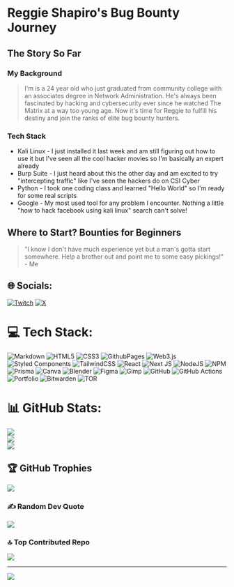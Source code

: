 # Reggie Shapiro's Bug Bounty Journey

## The Story So Far 

### My Background

> I'm  is a 24 year old who just graduated from community college with an associates degree in Network Administration. He's always been fascinated by hacking and cybersecurity ever since he watched The Matrix at a way too young age. Now it's time for Reggie to fulfill his destiny and join the ranks of elite bug bounty hunters.


### Tech Stack    

- Kali Linux - I just installed it last week and am still figuring out how to use it but I've seen all the cool hacker movies so I'm basically an expert already
- Burp Suite - I just heard about this the other day and am excited to try "intercepting traffic" like I've seen the hackers do on CSI Cyber   
- Python - I took one coding class and learned "Hello World" so I'm ready for some real scripts
- Google - My most used tool for any problem I encounter. Nothing a little "how to hack facebook using kali linux" search can't solve!

## Where to Start? Bounties for Beginners

> "I know I don't have much experience yet but a man's gotta start somewhere. Help a brother out and point me to some easy pickings!" - Me
>
> 
## 🌐 Socials:
[![Twitch](https://img.shields.io/badge/Twitch-%239146FF.svg?logo=Twitch&logoColor=white)](https://twitch.tv/reggiesucks) [![X](https://img.shields.io/badge/X-black.svg?logo=X&logoColor=white)](https://x.com/@reggiesucks) 

# 💻 Tech Stack:
![Markdown](https://img.shields.io/badge/markdown-%23000000.svg?style=for-the-badge&logo=markdown&logoColor=white) ![HTML5](https://img.shields.io/badge/html5-%23E34F26.svg?style=for-the-badge&logo=html5&logoColor=white) ![CSS3](https://img.shields.io/badge/css3-%231572B6.svg?style=for-the-badge&logo=css3&logoColor=white) ![GithubPages](https://img.shields.io/badge/github%20pages-121013?style=for-the-badge&logo=github&logoColor=white) ![Web3.js](https://img.shields.io/badge/web3.js-F16822?style=for-the-badge&logo=web3.js&logoColor=white) ![Styled Components](https://img.shields.io/badge/styled--components-DB7093?style=for-the-badge&logo=styled-components&logoColor=white) ![TailwindCSS](https://img.shields.io/badge/tailwindcss-%2338B2AC.svg?style=for-the-badge&logo=tailwind-css&logoColor=white) ![React](https://img.shields.io/badge/react-%2320232a.svg?style=for-the-badge&logo=react&logoColor=%2361DAFB) ![Next JS](https://img.shields.io/badge/Next-black?style=for-the-badge&logo=next.js&logoColor=white) ![NodeJS](https://img.shields.io/badge/node.js-6DA55F?style=for-the-badge&logo=node.js&logoColor=white) ![NPM](https://img.shields.io/badge/NPM-%23CB3837.svg?style=for-the-badge&logo=npm&logoColor=white) ![Prisma](https://img.shields.io/badge/Prisma-3982CE?style=for-the-badge&logo=Prisma&logoColor=white) ![Canva](https://img.shields.io/badge/Canva-%2300C4CC.svg?style=for-the-badge&logo=Canva&logoColor=white) ![Blender](https://img.shields.io/badge/blender-%23F5792A.svg?style=for-the-badge&logo=blender&logoColor=white) ![Figma](https://img.shields.io/badge/figma-%23F24E1E.svg?style=for-the-badge&logo=figma&logoColor=white) ![Gimp](https://img.shields.io/badge/Gimp-657D8B?style=for-the-badge&logo=gimp&logoColor=FFFFFF) ![GitHub](https://img.shields.io/badge/github-%23121011.svg?style=for-the-badge&logo=github&logoColor=white) ![GitHub Actions](https://img.shields.io/badge/github%20actions-%232671E5.svg?style=for-the-badge&logo=githubactions&logoColor=white) ![Portfolio](https://img.shields.io/badge/Portfolio-%23000000.svg?style=for-the-badge&logo=firefox&logoColor=#FF7139) ![Bitwarden](https://img.shields.io/badge/bitwarden-%23175DDC.svg?style=for-the-badge&logo=bitwarden&logoColor=white) ![TOR](https://img.shields.io/badge/tor-%237E4798.svg?style=for-the-badge&logo=tor-project&logoColor=white)
# 📊 GitHub Stats:
![](https://github-readme-stats.vercel.app/api?username=SharpestReggie&theme=onedark&hide_border=false&include_all_commits=true&count_private=true)<br/>
![](https://github-readme-streak-stats.herokuapp.com/?user=SharpestReggie&theme=onedark&hide_border=false)<br/>
![](https://github-readme-stats.vercel.app/api/top-langs/?username=SharpestReggie&theme=onedark&hide_border=false&include_all_commits=true&count_private=true&layout=compact)

## 🏆 GitHub Trophies
![](https://github-profile-trophy.vercel.app/?username=SharpestReggie&theme=radical&no-frame=false&no-bg=false&margin-w=4)

### ✍️ Random Dev Quote
![](https://quotes-github-readme.vercel.app/api?type=horizontal&theme=radical)

### 🔝 Top Contributed Repo
![](https://github-contributor-stats.vercel.app/api?username=SharpestReggie&limit=5&theme=dark&combine_all_yearly_contributions=true)

---
[![](https://visitcount.itsvg.in/api?id=SharpestReggie&icon=0&color=12)](https://visitcount.itsvg.in)

<!-- Proudly created with GPRM ( https://gprm.itsvg.in ) -->
